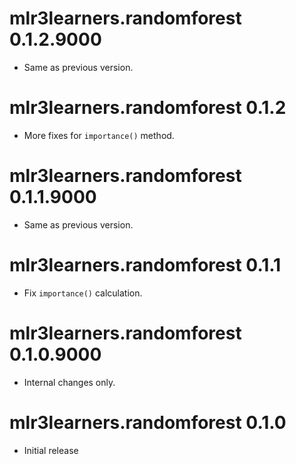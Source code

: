# mlr3learners.randomforest 0.1.2.9000

- Same as previous version.


# mlr3learners.randomforest 0.1.2

- More fixes for `importance()` method.


# mlr3learners.randomforest 0.1.1.9000

- Same as previous version.


# mlr3learners.randomforest 0.1.1

- Fix `importance()` calculation.


# mlr3learners.randomforest 0.1.0.9000

- Internal changes only.


# mlr3learners.randomforest 0.1.0

* Initial release
